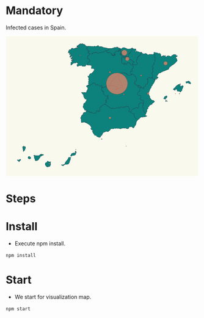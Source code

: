 # Mandatory
Infected cases in Spain.

![map affected coronavirus](./content/chart.png "affected coronavirus")

# Steps

# Install

- Execute npm install. 

```bash
npm install
```

# Start

- We start for visualization map.

```bash
npm start
